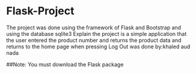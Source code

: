 # Flask-Project
The project was done using the framework of Flask and Bootstrap and using the database sqlite3 Explain the project is a simple application that the user entered the product number and returns the product data and returns to the home page when pressing Log Out was done by:khaled aud nada

##Note:
You must download the Flask package


